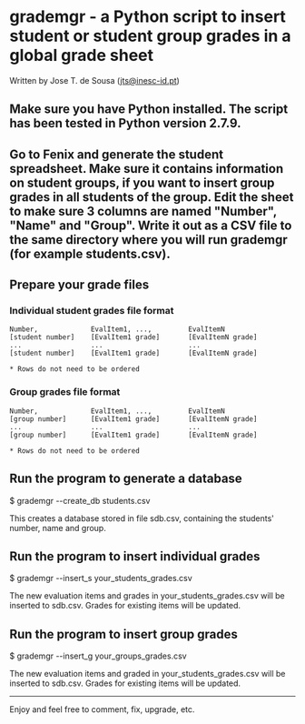 # grademgr - a Python script to insert student or student group grades in a global grade sheet

Written by Jose T. de Sousa (jts@inesc-id.pt)

## Make sure you have Python installed. The script has been tested in Python version 2.7.9.

## Go to Fenix and generate the student spreadsheet. Make sure it contains information on student groups, if you want to insert group grades in all students of the group. Edit the sheet to make sure 3 columns are named "Number", "Name" and "Group". Write it out as a CSV file to the same directory where you will run grademgr (for example students.csv).

## Prepare your grade files

### Individual student grades file format

    Number,             EvalItem1, ...,         EvalItemN
    [student number]    [EvalItem1 grade]       [EvalItemN grade]
    ...                 ...                     ...
    [student number]    [EvalItem1 grade]       [EvalItemN grade]

    * Rows do not need to be ordered

### Group grades file format

    Number,             EvalItem1, ...,         EvalItemN
    [group number]      [EvalItem1 grade]       [EvalItemN grade]
    ...                 ...                     ...
    [group number]      [EvalItem1 grade]       [EvalItemN grade]

    * Rows do not need to be ordered


## Run the program to generate a database

$ grademgr --create_db students.csv

This creates a database stored in file sdb.csv, containing the students' number, name and group.


## Run the program to insert individual grades

$ grademgr --insert_s your_students_grades.csv

The new evaluation items and grades in your_students_grades.csv will be inserted to sdb.csv. Grades for existing items will be updated.


## Run the program to insert group grades

$ grademgr --insert_g your_groups_grades.csv

The new evaluation items and graded in your_students_grades.csv will be inserted to sdb.csv. Grades for existing items will be updated.

---
Enjoy and feel free to comment, fix, upgrade, etc.
